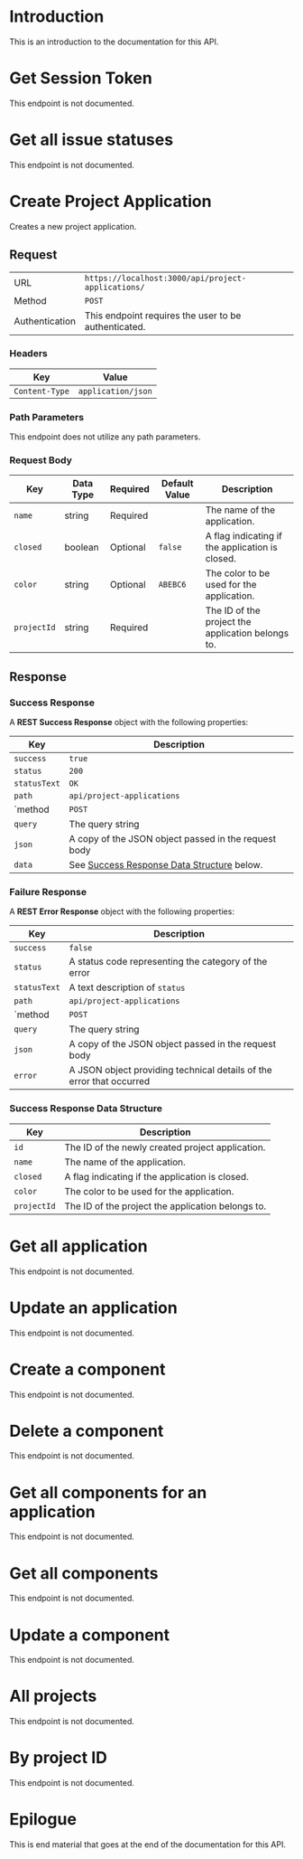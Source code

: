 # Introduction

This is an introduction to the documentation for this API.
# Get Session Token

This endpoint is not documented.

# Get all issue statuses

This endpoint is not documented.

  # Create Project Application
  Creates a new project application.
  
  ## Request
  
  | | |
  |---|---|
  | URL | `https://localhost:3000/api/project-applications/` |
  |  Method | `POST` |
  | Authentication | This endpoint requires the user to be authenticated. |
  
  ### Headers
  | Key | Value |
  | --- | --- |
  | `Content-Type` | `application/json` |
  
  ### Path Parameters
  This endpoint does not utilize any path parameters. 
  
   ### Request Body
  | Key | Data Type | Required | Default Value | Description |
  | --- | --- | --- | --- | --- |
  | `name` | string | Required || The name of the application.
  | `closed` | boolean  | Optional | `false` | A flag indicating if the application is closed. |
  | `color` | string |  Optional | `ABEBC6` | The color to be used for the application. |
  | `projectId` | string | Required | | The ID of the project the application belongs to. |
  
  ## Response
  
  ### Success Response
  
  A **REST Success Response** object with the following properties:
  
  | Key | Description |
  | --- | --- |
  | `success` | `true` |
  | `status` | `200` | 
  | `statusText` | `OK` |
  | `path` | `api/project-applications` |
  | `method | `POST`
  | `query` | The query string |
  | `json` | A copy of the JSON object passed in the request body |
  | `data` | See [Success Response Data Structure](#) below. |
  
  ### Failure Response
  
  A **REST Error Response** object with the following properties:
  
  | Key | Description |
  | --- | --- |
  | `success` | `false` |
  | `status` | A status code representing the category of the error | 
  | `statusText` | A text description of  `status` |
  | `path` | `api/project-applications` |
  | `method | `POST`
  | `query` | The query string |
  | `json` | A copy of the JSON object passed in the request body |
  | `error` | A JSON object providing technical details of the error that occurred | 
  
  ### Success Response Data Structure 
  | Key | Description |
  | --- | --- |
  | `id` | The ID of the newly created project application. |
  | `name` | The name of the application. |
  | `closed`  | A flag indicating if the application is closed. |
  | `color`  | The color to be used for the application. |
  | `projectId`  | The ID of the project the application belongs to. |

# Get all application

This endpoint is not documented.

# Update an application

This endpoint is not documented.

# Create a component

This endpoint is not documented.

# Delete a component

This endpoint is not documented.

# Get all components for an application

This endpoint is not documented.

# Get all components

This endpoint is not documented.

# Update a component

This endpoint is not documented.

# All projects

This endpoint is not documented.

# By project ID

This endpoint is not documented.
# Epilogue

This is end material that goes at the end of the documentation for this API.